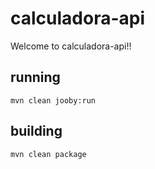 # calculadora-api

Welcome to calculadora-api!!

## running

    mvn clean jooby:run

## building

    mvn clean package

